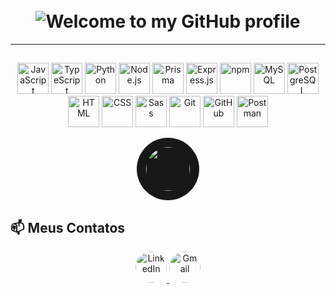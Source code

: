 <h1 align="center">
  <br>
  <img src="https://readme-typing-svg.demolab.com?font=Fira+Code&weight=500&size=25&pause=1000&color=FFFFFF&left=true&vCenter=true&width=555&lines=Welcome+to+my+GitHub+profile!+ 😊" alt="Welcome to my GitHub profile">
</h1>

---

##
<p align="center">
  <img src="https://cdn.jsdelivr.net/gh/devicons/devicon/icons/javascript/javascript-original.svg" alt="JavaScript" width="50">
  <img src="https://cdn.jsdelivr.net/gh/devicons/devicon/icons/typescript/typescript-original.svg" alt="TypeScript" width="50">
  <img src="https://cdn.jsdelivr.net/gh/devicons/devicon/icons/python/python-original.svg" alt="Python" width="50">
  <img src="https://cdn.jsdelivr.net/gh/devicons/devicon/icons/nodejs/nodejs-original.svg" alt="Node.js" width="50">
  <img src="https://cdn.jsdelivr.net/gh/devicons/devicon/icons/prisma/prisma-original.svg" alt="Prisma" width="50">
  <img src="https://cdn.jsdelivr.net/gh/devicons/devicon/icons/express/express-original.svg" alt="Express.js" width="50">
  <img src="https://cdn.jsdelivr.net/gh/devicons/devicon/icons/npm/npm-original-wordmark.svg" alt="npm" width="50">
  <img src="https://cdn.jsdelivr.net/gh/devicons/devicon/icons/mysql/mysql-original.svg" alt="MySQL" width="50">
  <img src="https://cdn.jsdelivr.net/gh/devicons/devicon/icons/postgresql/postgresql-original.svg" alt="PostgreSQL" width="50">
  <img src="https://cdn.jsdelivr.net/gh/devicons/devicon/icons/html5/html5-original.svg" alt="HTML" width="50">
  <img src="https://cdn.jsdelivr.net/gh/devicons/devicon/icons/css3/css3-original.svg" alt="CSS" width="50">
  <img src="https://cdn.jsdelivr.net/gh/devicons/devicon/icons/sass/sass-original.svg" alt="Sass" width="50">
  <img src="https://cdn.jsdelivr.net/gh/devicons/devicon/icons/git/git-original.svg" alt="Git" width="50">
  <img src="https://cdn.jsdelivr.net/gh/devicons/devicon/icons/github/github-original.svg" alt="GitHub" width="50">
  <img src="https://cdn.jsdelivr.net/gh/devicons/devicon/icons/postman/postman-original.svg" alt="Postman" width="50">
</p>






<p align="center">
  <a href="https://github.com/tpsousa/Principais-Projetos">
    <img src="https://cdn.jsdelivr.net/gh/devicons/devicon/icons/github/github-original.svg" alt="Projetos no GitHub" width="70" style="border-radius: 50%; background-color: #181717; padding: 15px; transition: transform 0.3s ease-in-out;">
  </a>
</p>

<style>
  a img:hover {
    transform: scale(1.1);
  }
</style>




## 📫 Meus Contatos

<p align="center">
  <a href="https://www.linkedin.com/in/thiago-sousa-2227a12b8/">
    <img src="https://cdn.jsdelivr.net/gh/devicons/devicon/icons/linkedin/linkedin-original.svg" alt="LinkedIn" width="50" style="border-radius: 50%;">
  </a>
  <a href="mailto:thpdev098@gmail.com">
    <img src="https://img.icons8.com/color/48/000000/gmail.png" alt="Gmail" width="50" style="border-radius: 50%;">
  </a>
</p>



